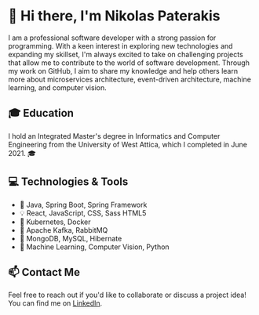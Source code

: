 # 👋 Hi there, I'm Nikolas Paterakis 
I am a professional software developer with a strong passion for programming. With a keen interest in exploring new technologies and expanding my skillset, I'm always excited to take on challenging projects that allow me to contribute to the world of software development. Through my work on GitHub, I aim to share my knowledge and help others learn more about microservices architecture, event-driven architecture, machine learning, and computer vision.

## 🎓 Education
I hold an Integrated Master's degree in Informatics and Computer Engineering from the University of West Attica, which I completed in June 2021. 🎓

## 💻 Technologies & Tools
- 🌱 Java, Spring Boot, Spring Framework
- 💡 React, JavaScript, CSS, Sass HTML5
- 🚀 Kubernetes, Docker
- 📨 Apache Kafka, RabbitMQ
- 🍃 MongoDB, MySQL, Hibernate
- 🤖 Machine Learning, Computer Vision, Python

## 📫 Contact Me
Feel free to reach out if you'd like to collaborate or discuss a project idea! You can find me on [LinkedIn](https://www.linkedin.com/in/nikolas-paterakis-578695169/).
